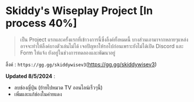 # Skiddy's Wiseplay Project [In process 40%]
> เป็น Project แรกและครั้งแรกที่เข้าวงการนี้ซึ่งลิ้งค์ทั้งหมดนี้ บางส่วนเอามาจากหลายๆแหล่ง อาจจะทำให้ลิ้งค์บางตัวเล่นไม่ได้
> เจอปัญหาให้รอไปก่อนเพราะยังไม่ได้เปิด Discord และ Form ให้แจ้ง
> ยังอยู่ในช่วงการทดลองและพัฒนาอยู่

ลิ้งค์ : `https://gg.gg/skiddywisev3`(https://gg.gg/skiddywisev3)

**Updated 8/5/2024** :
- ลบช่องญี่ปุ่น (ย้ายไปหมวด TV ออนไลน์เร็วๆนี้) 
- เพิ่มและแก้ช่องในค่ายแดง
